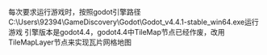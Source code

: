 每次要求运行游戏时，按照godot引擎路径C:\Users\92394\GameDiscovery\Godot\Godot_v4.4.1-stable_win64.exe运行游戏
引擎版本是godot4.4，godot4.4中TileMap节点已经作废，改用TileMapLayer节点来实现瓦片网格地图
